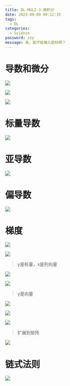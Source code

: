 ```yaml
---
title: DL-MULI-3-微积分
date: 2023-09-09 09:12:15
tags: 
  - DL
categories: 
  - Science
password: zzy   
message: 亲，能不能输入密码啊？
---
```


# 导数和微分

![](https://cyan-images.oss-cn-shanghai.aliyuncs.com/images/deep-learning-20230716-123.png)

![](https://cyan-images.oss-cn-shanghai.aliyuncs.com/images/deep-learning-20230716-124.png)

![](https://cyan-images.oss-cn-shanghai.aliyuncs.com/images/deep-learning-20230716-125.png)





# 标量导数

![](https://cyan-images.oss-cn-shanghai.aliyuncs.com/images/deep-learning-20230716-15.png)

# 亚导数

![](https://cyan-images.oss-cn-shanghai.aliyuncs.com/images/deep-learning-20230716-16.png)

# 偏导数

![](https://cyan-images.oss-cn-shanghai.aliyuncs.com/images/deep-learning-20230716-126.png)



# 梯度

![](https://cyan-images.oss-cn-shanghai.aliyuncs.com/images/deep-learning-20230716-127.png)



![](https://cyan-images.oss-cn-shanghai.aliyuncs.com/images/deep-learning-20230716-17.png)

> y是标量，x是列向量

![](https://cyan-images.oss-cn-shanghai.aliyuncs.com/images/deep-learning-20230716-18.png)

![](https://cyan-images.oss-cn-shanghai.aliyuncs.com/images/deep-learning-20230716-19.png)

> y是向量

![](https://cyan-images.oss-cn-shanghai.aliyuncs.com/images/deep-learning-20230716-20.png)

![](https://cyan-images.oss-cn-shanghai.aliyuncs.com/images/deep-learning-20230716-21.png)

![](https://cyan-images.oss-cn-shanghai.aliyuncs.com/images/deep-learning-20230716-22.png)

> 扩展到矩阵

![](https://cyan-images.oss-cn-shanghai.aliyuncs.com/images/deep-learning-20230716-23.png)

# 链式法则

![](https://cyan-images.oss-cn-shanghai.aliyuncs.com/images/deep-learning-20230716-128.png)


